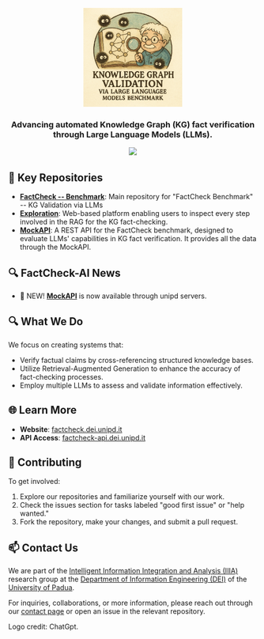 <div align="center">

  <a href="https://factcheck.dei.unipd.it"><picture>
    <img src="https://raw.githubusercontent.com/FactCheck-AI/.github/main/profile/FactCheck-Logo.png" width="200" alt="FactCheck-AI Logo" />
  </picture></a>

### Advancing automated Knowledge Graph (KG) fact verification through Large Language Models (LLMs).

![](https://i.ibb.co/sJ7RhGG/image-41.png)

</div>


## 📂 Key Repositories

- **[FactCheck -- Benchmark](https://github.com/FactCheck-AI/FactCheck)**: Main repository for "FactCheck Benchmark" -- KG Validation via LLMs
- **[Exploration](https://github.com/FactCheck-AI/FactCheck-Exploration)**: Web-based platform enabling users to inspect every step involved in the RAG for the KG fact-checking.
- **[MockAPI](https://github.com/FactCheck-AI/FactCheck-MockAPI)**: A REST API for the FactCheck benchmark, designed to evaluate LLMs' capabilities in KG fact verification. It provides all the data through the MockAPI.

## 🔍 FactCheck-AI News
- 📣 NEW! **[MockAPI](https://factcheck-api.dei.unipd.it/)** is now available through unipd servers.

## 🔍 What We Do

We focus on creating systems that:

- Verify factual claims by cross-referencing structured knowledge bases.
- Utilize Retrieval-Augmented Generation to enhance the accuracy of fact-checking processes.
- Employ multiple LLMs to assess and validate information effectively.


## 🌐 Learn More

- **Website**: [factcheck.dei.unipd.it](https://factcheck.dei.unipd.it/)
- **API Access**: [factcheck-api.dei.unipd.it](https://factcheck-api.dei.unipd.it/)

## 🤝 Contributing

To get involved:

1. Explore our repositories and familiarize yourself with our work.
2. Check the issues section for tasks labeled "good first issue" or "help wanted."
3. Fork the repository, make your changes, and submit a pull request.

## 📫 Contact Us
We are part of the [Intelligent Information Integration and Analysis (IIIA)](https://iiia.dei.unipd.it/) research group at the [Department of Information Engineering (DEI)](https://www.dei.unipd.it/) of the [University of Padua](https://www.unipd.it/).

For inquiries, collaborations, or more information, please reach out through our [contact page](https://factcheck.dei.unipd.it/credits) or open an issue in the relevant repository.

Logo credit: ChatGpt.
